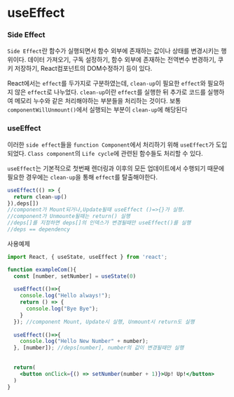 # useEffect



### Side Effect

`Side Effect`란 함수가 실행되면서 함수 외부에 존재하는 값이나 상태를 변경시키는 행위이다. 데이터 가져오기, 구독 설정하기, 함수 외부에 존재하는 전역변수 변경하기, 쿠키 저장하기, React컴포넌트의 DOM수정하기 등이 있다.

React에서는 `effect`를 두가지로 구분하였는데, `clean-up`이 필요한 `effect`와 필요하지 않은 `effect`로 나누었다. `clean-up`이란 `effect`를 실행한 뒤 추가로 코드를 실행하여 메모리 누수와 같은 처리해야하는 부분들을 처리하는 것이다. 보통 `componentWillUnmount()`에서 실행되는 부분이 `clean-up`에 해당된다

### useEffect

이러한 `side effect`들을 `function Component`에서 처리하기 위해 `useEffect`가 도입되었다. `Class component`의 `Life cycle`에 관련된 함수들도 처리할 수 있다.

`useEffect`는 기본적으로 첫번째 렌더링과 이후의 모든 업데이트에서 수행되기 때문에 필요한 경우에는 `clean-up`을 통해 `effect`를 탈출해야한다.

```jsx
useEffect(() => {
  return clean-up()
}),deps[])
//component가 Mount되거나,Update될때 useEffect ()=>{}가 실행.
//component가 Unmounte될때는 return() 실행
//deps[]를 지정하면 deps[]의 인덱스가 변경될때만 useEffect()를 실행
//deps == dependency
```



사용예제

```jsx
import React, { useState, useEffect } from 'react';

function exampleCom(){
  const [number, setNumber] = useState(0)
  
  useEffect(()=>{
    console.log("Hello always!");
    return () => {
      console.log("Bye Bye");
    }
  }); //component Mount, Update시 실행, Unmount시 return도 실행
  
  useEffect(()=>{
    console.log("Hello New Number" + number);
  }, [number]); //deps[number], number의 값이 변경될때만 실행
  
 
  return(
    <button onClick={() => setNumber(number + 1)}>Up! Up!</button>
  )
}
```







